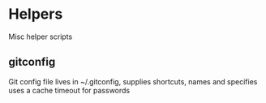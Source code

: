 # Helpers
Misc helper scripts

## gitconfig
Git config file lives in ~/.gitconfig, supplies shortcuts, names and specifies uses a cache timeout for passwords
